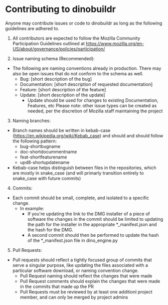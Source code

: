 # Contributing to dinobuildr

Anyone may contribute issues or code to dinobuildr as long as the following guidelines are adhered to.

1) All contributors are expected to follow the Mozilla Community Participation Guidelines outlined at https://www.mozilla.org/en-US/about/governance/policies/participation/

2) Issue naming schema (Recommended):
  * The following are naming conventions already in production. There may also be open issues that do not conform to the schema as well.
    * Bug: [short description of the bug]
    * Documentation: [short description of requested documentation]
    * Feature: [short description of the feature]
    * Update: [short description of the update]
        * Update should be used for changes to existing Documentation, Features, etc
    Please note: other issue types can be created as needed, per the discretion of Mozilla staff maintaining the project

3) Naming branches:
  * Branch names should be written in kebab-case (https://en.wikipedia.org/wiki/Kebab_case) and should and should follow the following pattern:
      * bug-shortbugname
      * doc-shortdocummentname
      * feat-shortfeaturename
      * upd8-shortupdatename
  * Kebab-case helps distinguish between files in the repositories, which are mostly in snake_case (and will primarly transition entirely to snake_case with future commits)
  
4) Commits:
  * Each commit should be small, complete, and isolated to a specific change.
      * In example:
        * If you're updating the link to the DMG installer of a piece of software the changes in the commit should be limited to updating the path for the installer in the appropriate *_manifest.json and the hash for the DMG.
        * A second commit should then be performed to update the hash of the *_manifest.json file in dino_engine.py

5) Pull Requests:
  * Pull requests should reflect a tightly focused group of commits that serve a singular purpose, like updating the files associated with a particular software download, or naming convention change.
      * Pull Request naming should reflect the changes that were made
      * Pull Request comments should explain the changes that were made in the commits that made up the PR
      * Pull Requests must be reviewed by at least one additionl project member, and can only be merged by project admins
